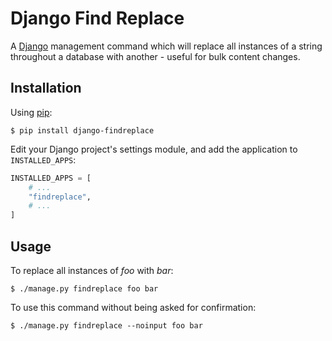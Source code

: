 # Django Find Replace

A [Django](https://www.djangoproject.com/) management command which will replace all instances of
a string throughout a database with another - useful for bulk content changes.

## Installation

Using [pip](https://pip.pypa.io/):

```console
$ pip install django-findreplace
```

Edit your Django project's settings module, and add the application to ``INSTALLED_APPS``:

```python
INSTALLED_APPS = [
    # ...
    "findreplace",
    # ...
]
```

## Usage

To replace all instances of *foo* with *bar*:

```console
$ ./manage.py findreplace foo bar
```

To use this command without being asked for confirmation:

```console
$ ./manage.py findreplace --noinput foo bar
```
